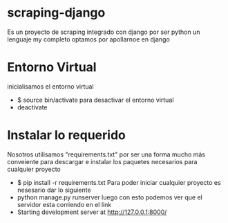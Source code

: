 # scraping-django
 Es un proyecto  de scraping integrado con django por ser python un lenguaje my completo optamos por apollarnoe en django
# Entorno Virtual
inicialisamos el entorno virtual 
* $ source bin/activate
  para desactivar el entorno virtual
* deactivate
# Instalar lo requerido
  Nosotros utilisamos "requirements.txt" por ser una forma mucho más conveiente para descargar e instalar los paquetes necesarios para cualquier proyecto
* $ pip install -r requirements.txt
  Para poder iniciar cualquier proyecto es nesesario dar lo siguiente
* python manage.py runserver
  luego con esto podemos ver que el servidor esta corriendo en el link
* Starting development server at http://127.0.0.1:8000/

